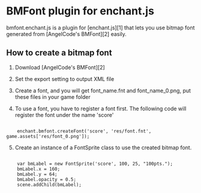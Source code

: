 BMFont plugin for enchant.js
========================
bmfont.enchant.js is a plugin for [enchant.js][1] that lets you use bitmap font 
generated from [AngelCode's BMFont][2] easily.

How to create a bitmap font
---------------------------
1. Download [AngelCode's BMFont][2]

2. Set the export setting to output XML file

3. Create a font, and you will get font_name.fnt and font_name_0.png, put these files in your game folder

4. To use a font, you have to register a font first. The following code will register the font under the name 'score'
<code>
    enchant.bmfont.createFont('score', 'res/font.fnt', game.assets['res/font_0.png']);
</code>

5. Create an instance of a FontSprite class to use the created bitmap font.
<code>
    var bmLabel = new FontSprite('score', 100, 25, "100pts.");
    bmLabel.x = 160;
    bmLabel.y = 64;
    bmLabel.opacity = 0.5;
    scene.addChild(bmLabel);
</code>
